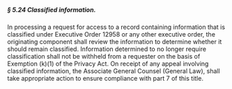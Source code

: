 ##### § 5.24 Classified information. #####

In processing a request for access to a record containing information that is classified under Executive Order 12958 or any other executive order, the originating component shall review the information to determine whether it should remain classified. Information determined to no longer require classification shall not be withheld from a requester on the basis of Exemption (k)(1) of the Privacy Act. On receipt of any appeal involving classified information, the Associate General Counsel (General Law), shall take appropriate action to ensure compliance with part 7 of this title.